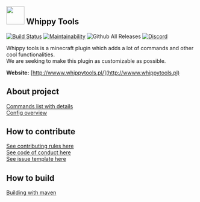 ## <img src="https://avatars1.githubusercontent.com/u/35628511?s=200&v=4" width="48">  Whippy Tools
[![Build Status](https://travis-ci.org/whippytools/whippy-tools.svg?branch=master)](https://travis-ci.org/whippytools/whippy-tools)
[![Maintainability](https://api.codeclimate.com/v1/badges/e4904369acb27f1cb69d/maintainability)](https://codeclimate.com/github/whippytools/whippy-tools/maintainability)
![Github All Releases](https://img.shields.io/github/downloads/whippytools/whippy-tools/total.svg)
[![Discord](https://img.shields.io/badge/discord-whippytools-738bd7.svg?style=flat)](https://discord.gg/CYvyq3u)  

Whippy tools is a minecraft plugin which adds a lot of commands and other cool functionalities.  
We are seeking to make this plugin as customizable as possible.

**Website:** [http://wwww.whippytools.pl/](http://wwww.whippytools.pl)

## About project
[Commands list with details](https://github.com/whippytools/whippy-tools/blob/master/.github/COMMANDS_LIST.md)  
[Config overview](https://github.com/whippytools/whippy-tools/blob/master/.github/CONFIG_OVERVIEW.md)

## How to contribute
[See contributing rules here](https://github.com/whippytools/whippy-tools/blob/master/.github/CONTRIBUTING.md)  
[See code of conduct here](https://github.com/whippytools/whippy-tools/blob/master/.github/CODE_OF_CONDUCT.md)  
[See issue template here](https://github.com/whippytools/whippy-tools/blob/master/.github/ISSUE_TEMPLATE.md)  

## How to build
[Building with maven](https://github.com/whippytools/whippy-tools/blob/master/.github/BUILD_MAVEN.md)
